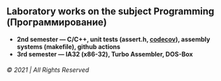 ## Laboratory works on the subject Programming (Программирование)

* __2nd semester — C/C++, unit tests (assert.h, [codecov](https://about.codecov.io/)), assembly systems (makefile), github actions__
* __3rd semester — IA32 (x86-32), Turbo Assembler, DOS-Box__

###### © 2021 | All Rights Reserved
